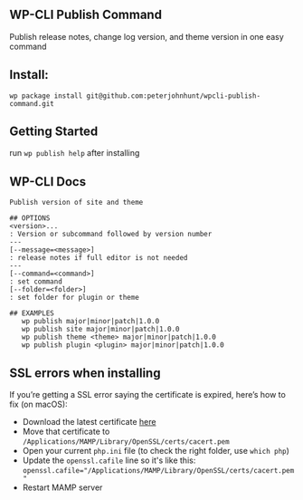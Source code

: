 ## WP-CLI Publish Command
Publish release notes, change log version, and theme version in one easy command

## Install:
`wp package install git@github.com:peterjohnhunt/wpcli-publish-command.git`

## Getting Started
run `wp publish help` after installing

## WP-CLI Docs
```
Publish version of site and theme

## OPTIONS
<version>...
: Version or subcommand followed by version number
---
[--message=<message>]
: release notes if full editor is not needed
---
[--command=<command>]
: set command
[--folder=<folder>]
: set folder for plugin or theme

## EXAMPLES
   wp publish major|minor|patch|1.0.0
   wp publish site major|minor|patch|1.0.0
   wp publish theme <theme> major|minor|patch|1.0.0
   wp publish plugin <plugin> major|minor|patch|1.0.0
```

## SSL errors when installing

If you’re getting a SSL error saying the certificate is expired, here’s how to fix (on macOS):
 - Download the latest certificate [here](https://curl.se/docs/caextract.html)
 - Move that certificate to `/Applications/MAMP/Library/OpenSSL/certs/cacert.pem`
 - Open your current `php.ini` file (to check the right folder, use `which php`)
 - Update the `openssl.cafile` line so it's like this: `openssl.cafile="/Applications/MAMP/Library/OpenSSL/certs/cacert.pem"`
 - Restart MAMP server
